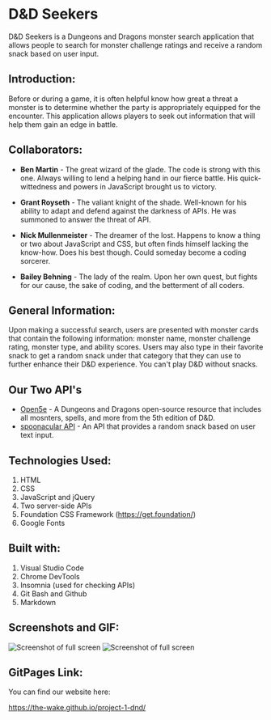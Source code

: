 # D&D Seekers
D&D Seekers is a Dungeons and Dragons monster search application that allows people to search for monster challenge ratings and receive a random snack based on user input.


## Introduction:
Before or during a game, it is often helpful know how great a threat a monster is to determine whether the party is appropriately equipped for the encounter. This application allows players to seek out information that will help them gain an edge in battle.


## Collaborators:
* **Ben Martin** - The great wizard of the glade. The code is strong with this one. Always willing to lend a helping hand in our fierce battle. His quick-wittedness and powers in JavaScript brought us to victory.

* **Grant Royseth** - The valiant knight of the shade. Well-known for his ability to adapt and defend against the darkness of APIs. He was summoned to answer the threat of API.

* **Nick Mullenmeister** - The dreamer of the lost. Happens to know a thing or two about JavaScript and CSS, but often finds himself lacking the know-how. Does his best though. Could someday become a coding sorcerer.

* **Bailey Behning** - The lady of the realm. Upon her own quest, but fights for our cause, the sake of coding, and the betterment of all coders.


## General Information:
 Upon making a successful search, users are presented with monster cards that contain the following information: monster name, monster challenge rating, monster type, and ability scores. Users may also type in their favorite snack to get a random snack under that category that they can use to further enhance their D&D experience. You can't play D&D without snacks.


 ## Our Two API's
* [Open5e](https://open5e.com) - A Dungeons and Dragons open-source resource that includes all mosnters, spells, and more from the 5th edition of D&D. 
* [spoonacular API](https://spoonacular.com/food-api) - An API that provides a random snack based on user text input.


## Technologies Used:
1. HTML
2. CSS
3. JavaScript and jQuery
4. Two server-side APIs
5. Foundation CSS Framework (https://get.foundation/)
6. Google Fonts


## Built with:
1. Visual Studio Code
2. Chrome DevTools
3. Insomnia (used for checking APIs)
4. Git Bash and Github
5. Markdown


## Screenshots and GIF:

![Screenshot of full screen]()
![Screenshot of full screen]()



## GitPages Link:

You can find our website here:

https://the-wake.github.io/project-1-dnd/

